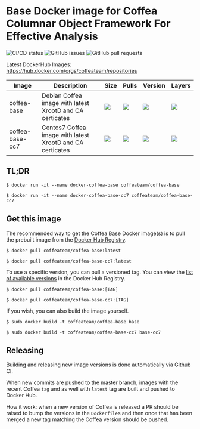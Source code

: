 # Base Docker image for Coffea Columnar Object Framework For Effective Analysis

![CI/CD status](https://github.com/CoffeaTeam/docker-coffea-base/workflows/PullRequest/badge.svg)
![GitHub issues](https://img.shields.io/github/issues/coffeateam/docker-coffea-base)
![GitHub pull requests](https://img.shields.io/github/issues-pr/coffeateam/docker-coffea-base)

Latest DockerHub Images: https://hub.docker.com/orgs/coffeateam/repositories

| Image           | Description                                   |  Size | Pulls | Version | Layers |
|-----------------|-----------------------------------------------|--------------|-------------|-------------|-------------|
| coffea-base     | Debian Coffea image with latest XrootD and CA certicates            | ![](https://img.shields.io/docker/image-size/coffeateam/coffea-base?sort=date) | ![](https://img.shields.io/docker/pulls/coffeateam/coffea-base?sort=date) | ![](https://img.shields.io/docker/v/coffeateam/coffea-base?sort=date) | ![](https://img.shields.io/microbadger/layers/coffeateam/coffea-base)
| coffea-base-cc7     | Centos7 Coffea image with latest XrootD and CA certicates            | ![](https://img.shields.io/docker/image-size/coffeateam/coffea-base-cc7?sort=date) | ![](https://img.shields.io/docker/pulls/coffeateam/coffea-base-cc7?sort=date) | ![](https://img.shields.io/docker/v/coffeateam/coffea-base-cc7?sort=date) | ![](https://img.shields.io/microbadger/layers/coffeateam/coffea-base-cc7)

## TL;DR

```console
$ docker run -it --name docker-coffea-base coffeateam/coffea-base
```

```console
$ docker run -it --name docker-coffea-base-cc7 coffeateam/coffea-base-cc7
```
## Get this image

The recommended way to get the Coffea Base Docker image(s) is to pull the prebuilt image from the [Docker Hub Registry](https://hub.docker.com/r/coffeateam/coffea-base).

```console
$ docker pull coffeateam/coffea-base:latest
```

```console
$ docker pull coffeateam/coffea-base-cc7:latest
```

To use a specific version, you can pull a versioned tag. You can view the [list of available versions](https://hub.docker.com/r/coffeateam/coffea-base/tags) in the Docker Hub Registry.

```console
$ docker pull coffeateam/coffea-base:[TAG]
```

```console
$ docker pull coffeateam/coffea-base-cc7:[TAG]
```

If you wish, you can also build the image yourself.

```console
$ sudo docker build -t coffeateam/coffea-base base
```

```console
$ sudo docker build -t coffeateam/coffea-base-cc7 base-cc7
```

## Releasing

Building and releasing new image versions is done automatically via Github CI. 

When new commits are pushed to the master branch, images with the recent Coffea `tag` and as well with `latest` tag are built and pushed to Docker Hub.

How it work: when a new version of Coffea is released a PR should be raised to bump the versions in the `Dockerfile`s and then once that has been merged a new tag matching the Coffea version should be pushed. 
